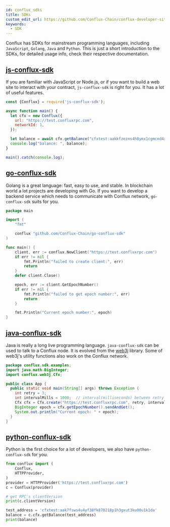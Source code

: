 ```yaml
---
id: conflux_sdks
title: SDKs
custom_edit_url: https://github.com/Conflux-Chain/conflux-developer-site/edit/master/docs/sdks-and-tools/en/sdks.md
keywords:
  - SDK
---
```

Conflux has SDKs for mainstream programming languages, including `JavaScript`, `Golang`, `Java` and `Python`. This is just a short introduction to the SDKs, for detailed usage info, check their respective documentation.

## [js-conflux-sdk](https://confluxnetwork.gitbook.io/js-conflux-sdk/)
If you are familiar with JavaScript or Node.js, or if you want to build a web site to interact with your contract, `js-conflux-sdk` is right for you. It has a lot of useful features.

```js
const {Conflux} = require('js-conflux-sdk');

async function main() {
  let cfx = new Conflux({
    url: "https://test.confluxrpc.com",
    networkId: 1,
  });

  let balance = await cfx.getBalance("cfxtest:aakkfzezns4h8ymx1cgmcnd4x3aev6e2he38nnu8sv");
  console.log("balance: ", balance);
}

main().catch(console.log);
```

## [go-conflux-sdk](https://github.com/conflux-chain/go-conflux-sdk)
Golang is a great language: fast, easy to use, and stable. In blockchain world a lot projects are developing with Go. If you want to develop a backend service which needs to communicate with Conflux network, `go-conflux-sdk` suits for you.

```go
package main

import (
	"fmt"

	conflux "github.com/Conflux-Chain/go-conflux-sdk"
)

func main() {
	client, err := conflux.NewClient("https://test.confluxrpc.com")
	if err != nil {
		fmt.Println("failed to create client:", err)
		return
	}
	defer client.Close()

	epoch, err := client.GetEpochNumber()
	if err != nil {
		fmt.Println("failed to get epoch number:", err)
		return
	}

	fmt.Println("Current epoch number:", epoch)
}

```

## [java-conflux-sdk](https://github.com/conflux-chain/java-conflux-sdk)
Java is really a long live programming language. `java-conflux-sdk` can be used to talk to a Conflux node. It is evolved from the [web3j](https://docs.web3j.io/) library. Some of web3j's utility functions also work on the Conflux network.

```java
package conflux.sdk.examples;
import java.math.BigInteger;
import conflux.web3j.Cfx;

public class App {
  public static void main(String[] args) throws Exception {
    int retry = 3;
    int intervalMills = 1000;  // interval(milliseconds) between retry
    Cfx cfx = Cfx.create("https://test.confluxrpc.com", retry, intervalMills);
    BigInteger epoch = cfx.getEpochNumber().sendAndGet();
    System.out.println("Current epoch: " + epoch);
  }
}
```

## [python-conflux-sdk](https://github.com/conflux-chain/python-conflux-sdk)
Python is the first choice for a lot of developers, we also have `python-conflux-sdk` for you.

```python
from conflux import (
    Conflux,
    HTTPProvider,
)
provider = HTTPProvider('https://test.confluxrpc.com')
c = Conflux(provider)

# get RPC's clientVersion
print(c.clientVersion)

test_address = 'cfxtest:aak7fsws4u4yf38fk870218p1h3gxut3ku00u1k1da'
balance = c.cfx.getBalance(test_address)
print(balance)
```

